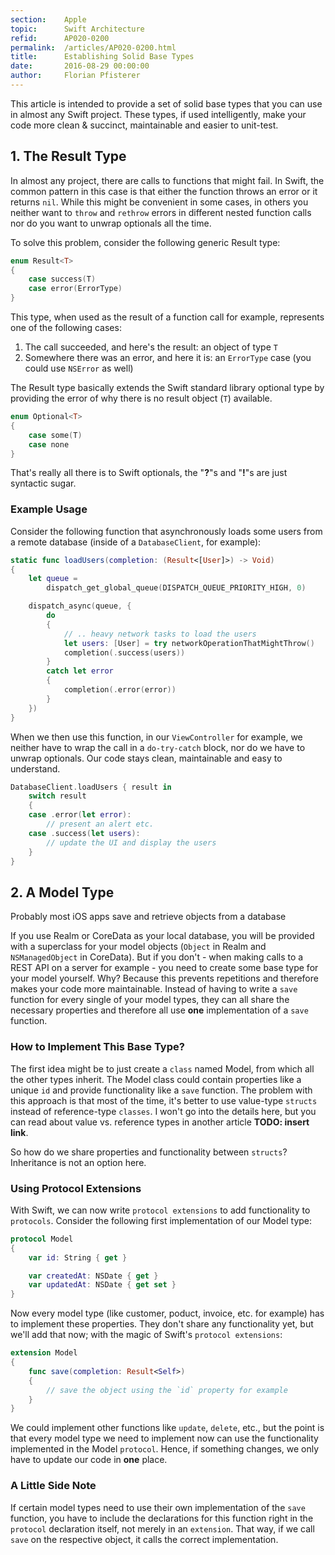```yaml
---
section:    Apple
topic:      Swift Architecture
refid:      AP020-0200
permalink:  /articles/AP020-0200.html
title:      Establishing Solid Base Types
date:       2016-08-29 00:00:00
author:     Florian Pfisterer
---
```


This article is intended to provide a set of solid base types that you can use in almost any Swift project. These types,
if used intelligently, make your code more clean & succinct, maintainable and easier to unit-test.

## 1. The Result Type

In almost any project, there are calls to functions that might fail. In Swift, the common pattern in this case is that
either the function throws an error or it returns ``nil``.
While this might be convenient in some cases, in others you neither want to ``throw`` and ``rethrow`` errors in
different nested function calls nor do you want to unwrap optionals all the time.

To solve this problem, consider the following generic Result type:

```swift
enum Result<T>
{
    case success(T)
    case error(ErrorType)
}
```

This type, when used as the result of a function call for example, represents one of the following cases:

1. The call succeeded, and here's the result: an object of type ``T``
2. Somewhere there was an error, and here it is: an ``ErrorType`` case (you could use ``NSError`` as well)

The Result type basically extends the Swift standard library optional type by providing the error of why there is no
result object (``T``) available.

```swift
enum Optional<T>
{
    case some(T)
    case none
}
```

That's really all there is to Swift optionals, the "**?**"s and "**!**"s are just syntactic sugar.

### Example Usage

Consider the following function that asynchronously loads some users from a remote database (inside of a
`DatabaseClient`, for example):

```swift
static func loadUsers(completion: (Result<[User]>) -> Void)
{
    let queue =
        dispatch_get_global_queue(DISPATCH_QUEUE_PRIORITY_HIGH, 0)

    dispatch_async(queue, {
        do
        {
            // .. heavy network tasks to load the users
            let users: [User] = try networkOperationThatMightThrow()
            completion(.success(users))
        }
        catch let error
        {
            completion(.error(error))
        }
    })
}
```

When we then use this function, in our `ViewController` for example, we neither have to wrap the call in a
`do-try-catch` block, nor do we have to unwrap optionals. Our code stays clean, maintainable and easy to understand.

```swift
DatabaseClient.loadUsers { result in
    switch result
    {
    case .error(let error):
        // present an alert etc.
    case .success(let users):
        // update the UI and display the users
    }
}
```

## 2. A Model Type

Probably most iOS apps save and retrieve objects from a database

If you use Realm or CoreData as your local database, you will be provided with a superclass for your model objects
(`Object` in Realm and `NSManagedObject` in CoreData). But if you don't - when making calls to a REST API on a server
for example - you need to create some base type for your model yourself.
Why? Because this prevents repetitions and therefore makes your code more maintainable. Instead of having to write a
`save` function for every single of your model types, they can all share the necessary properties and therefore all use
**one** implementation of a `save` function.

### How to Implement This Base Type?

The first idea might be to just create a `class` named Model, from which all the other types inherit. The Model class
could contain properties like a unique ``id`` and provide functionality like a ``save`` function. The problem with this
approach is that most of the time, it's better to use value-type `structs` instead of reference-type `classes`. I won't
go into the details here, but you can read about value vs. reference types in another article **TODO: insert link**.

So how do we share properties and functionality between `structs`? Inheritance is not an option here.

### Using Protocol Extensions

With Swift, we can now write `protocol extensions` to add functionality to `protocols`. Consider the following first
implementation of our Model type:

```swift
protocol Model
{
    var id: String { get }

    var createdAt: NSDate { get }
    var updatedAt: NSDate { get set }
}
```

Now every model type (like customer, poduct, invoice, etc. for example) has to implement these properties. They don't
share any functionality yet, but we'll add that now; with the magic of Swift's `protocol extensions`:

```swift
extension Model
{
    func save(completion: Result<Self>)
    {
        // save the object using the `id` property for example
    }
}
```

We could implement other functions like `update`, `delete`, etc., but the point is that every model type we need to
implement now can use the functionality implemented in the Model `protocol`. Hence, if something changes, we only have
to update our code in **one** place.

### A Little Side Note

If certain model types need to use their own implementation of the `save` function, you have to include the declarations
for this function right in the `protocol` declaration itself, not merely in an `extension`. That way, if we call `save`
on the respective object, it calls the correct implementation.
